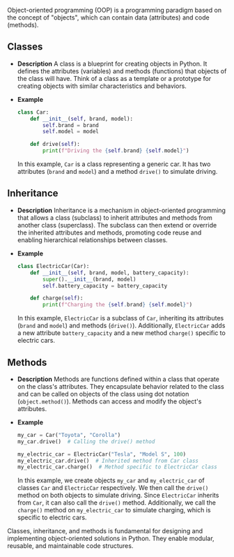 Object-oriented programming (OOP) is a programming paradigm based on the concept of "objects", which can contain data (attributes) and code (methods).

## Classes

- **Description** A class is a blueprint for creating objects in Python. It defines the attributes (variables) and methods (functions) that objects of the class will have. Think of a class as a template or a prototype for creating objects with similar characteristics and behaviors.

- **Example**
  ```python
  class Car:
      def __init__(self, brand, model):
          self.brand = brand
          self.model = model
  
      def drive(self):
          print(f"Driving the {self.brand} {self.model}")
  ```
  
  In this example, `Car` is a class representing a generic car. It has two attributes (`brand` and `model`) and a method `drive()` to simulate driving.

## Inheritance

- **Description** Inheritance is a mechanism in object-oriented programming that allows a class (subclass) to inherit attributes and methods from another class (superclass). The subclass can then extend or override the inherited attributes and methods, promoting code reuse and enabling hierarchical relationships between classes.

- **Example**
  ```python
  class ElectricCar(Car):
      def __init__(self, brand, model, battery_capacity):
          super().__init__(brand, model)
          self.battery_capacity = battery_capacity
  
      def charge(self):
          print(f"Charging the {self.brand} {self.model}")
  ```
  
  In this example, `ElectricCar` is a subclass of `Car`, inheriting its attributes (`brand` and `model`) and methods (`drive()`). Additionally, `ElectricCar` adds a new attribute `battery_capacity` and a new method `charge()` specific to electric cars.

## Methods

- **Description** Methods are functions defined within a class that operate on the class's attributes. They encapsulate behavior related to the class and can be called on objects of the class using dot notation (`object.method()`). Methods can access and modify the object's attributes.

- **Example**
  ```python
  my_car = Car("Toyota", "Corolla")
  my_car.drive()  # Calling the drive() method
  
  my_electric_car = ElectricCar("Tesla", "Model S", 100)
  my_electric_car.drive()  # Inherited method from Car class
  my_electric_car.charge()  # Method specific to ElectricCar class
  ```
  
  In this example, we create objects `my_car` and `my_electric_car` of classes `Car` and `ElectricCar` respectively. We then call the `drive()` method on both objects to simulate driving. Since `ElectricCar` inherits from `Car`, it can also call the `drive()` method. Additionally, we call the `charge()` method on `my_electric_car` to simulate charging, which is specific to electric cars.

Classes, inheritance, and methods is fundamental for designing and implementing object-oriented solutions in Python. They enable modular, reusable, and maintainable code structures.